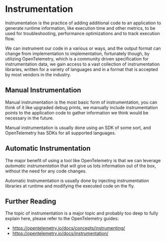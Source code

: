 # Instrumentation

Instrumentation is the practice of adding additional code to an application to generate runtime information, 
like execution time and other metrics, to be used for troubleshooting, performance optimizations and to track execution flow.

We can instrument our code in a various or ways, and the output format can change from implementation to implementation, 
fortunately though, by utilizing OpenTelemetry, which is a community driven specification for instrumentation data, 
we gain access to a vast collection of instrumentation libraries, written for a variety of languages 
and in a format that is accepted by most vendors in the industry.

## Manual Instrumentation

Manual instrumentation is the most basic form of instrumentation, you can think of it like upgraded debug prints,
we manually include instrumentation points to the application code to gather information we think would be necessary in the future.

Manual instrumentation is usually done using an SDK of some sort, and OpenTelemetry has SDKs for all supported languages.

## Automatic Instrumentation

The major benefit of using a tool like OpenTelemetry is that we can leverage _automatic instrumentation_ 
that will give us lots information out of the box, without the need for any code changes.

Automatic Instrumentation is usually done by injecting instrumentation libraries at runtime and modifying the executed code on the fly.

## Further Reading

The topic of instrumentation is a major topic and probably too deep to fully explain here, please refer to the OpenTelemetry guides:

- <https://opentelemetry.io/docs/concepts/instrumenting/>
- <https://opentelemetry.io/docs/instrumentation/>
